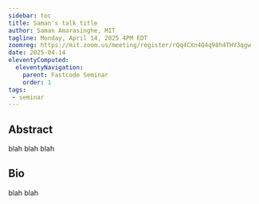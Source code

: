```yaml
---
sidebar: toc
title: Saman's talk title
author: Saman Amarasinghe, MIT
tagline: Monday, April 14, 2025 4PM EDT
zoomreg: https://mit.zoom.us/meeting/register/rQq4CXn4Q4q98h4THV3qgw
date: 2025-04-14
eleventyComputed:
  eleventyNavigation:
    parent: Fastcode Seminar
    order: 1
tags:
 - seminar
---
```


## Abstract

blah blah blah


## Bio

blah blah